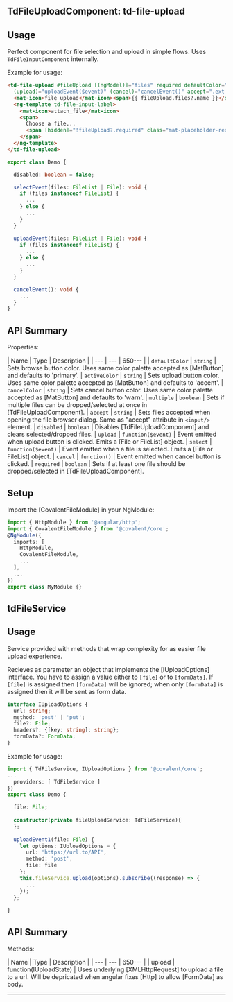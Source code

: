 ## TdFileUploadComponent: td-file-upload

## Usage

Perfect component for file selection and upload in simple flows. Uses `TdFileInputComponent` internally.

Example for usage:

```html
<td-file-upload #fileUpload [(ngModel)]="files" required defaultColor="accent" activeColor="warn" cancelColor="primary" (select)="selectEvent($event)"
  (upload)="uploadEvent($event)" (cancel)="cancelEvent()" accept=".ext,.anotherExt" [disabled]="disabled" multiple>
  <mat-icon>file_upload</mat-icon><span>{{ fileUpload.files?.name }}</span>
  <ng-template td-file-input-label>
    <mat-icon>attach_file</mat-icon>
    <span>
      Choose a file...
      <span [hidden]="!fileUpload?.required" class="mat-placeholder-required">*</span>
    </span>
  </ng-template>
</td-file-upload>
```
 
```typescript
export class Demo {

  disabled: boolean = false;

  selectEvent(files: FileList | File): void {
    if (files instanceof FileList) {
      ...
    } else {
      ...
    }
  }

  uploadEvent(files: FileList | File): void {
    if (files instanceof FileList) {
      ...
    } else {
      ...
    }
  }

  cancelEvent(): void {
    ...
  }
} 
```

## API Summary

Properties:

| Name | Type | Description |
| --- | --- | 650--- |
| `defaultColor` | `string` | Sets browse button color. Uses same color palette accepted as [MatButton] and defaults to 'primary'.
| `activeColor` | `string` | Sets upload button color. Uses same color palette accepted as [MatButton] and defaults to 'accent'.
| `cancelColor` | `string` | Sets cancel button color. Uses same color palette accepted as [MatButton] and defaults to 'warn'.
| `multiple` | `boolean` | Sets if multiple files can be dropped/selected at once in [TdFileUploadComponent].
| `accept` | `string` | Sets files accepted when opening the file browser dialog. Same as "accept" attribute in `<input/>` element.
| `disabled` | `boolean` | Disables [TdFileUploadComponent] and clears selected/dropped files.
| `upload` | `function($event)` | Event emitted when upload button is clicked. Emits a [File or FileList] object.
| `select` | `function($event)` | Event emitted when a file is selected. Emits a [File or FileList] object.
| `cancel` | `function()` | Event emitted when cancel button is clicked.
| `required` | `boolean` | Sets if at least one file should be dropped/selected in [TdFileUploadComponent].

## Setup

Import the [CovalentFileModule] in your NgModule:

```typescript
import { HttpModule } from '@angular/http';
import { CovalentFileModule } from '@covalent/core';
@NgModule({
  imports: [
    HttpModule,
    CovalentFileModule,
    ...
  ],
  ...
})
export class MyModule {}
```

## tdFileService

## Usage

Service provided with methods that wrap complexity for as easier file upload experience.

Recieves as parameter an object that implements the [IUploadOptions] interface. You have to assign a value either to `[file]` or to `[formData]`. If `[file]` is assigned then `[formData]` will be ignored; when only `[formData]` is assigned then it will be sent as form data.

```typescript
interface IUploadOptions { 
  url: string; 
  method: 'post' | 'put'; 
  file?: File;
  headers?: {[key: string]: string};
  formData?: FormData; 
}
```

Example for usage:

```typescript
import { TdFileService, IUploadOptions } from '@covalent/core';
...
  providers: [ TdFileService ]
})
export class Demo {

  file: File;
  
  constructor(private fileUploadService: TdFileService){ 
  };
  
  uploadEvent1(file: File) {    
    let options: IUploadOptions = {
      url: 'https://url.to/API',
      method: 'post',
      file: file
    };    
    this.fileService.upload(options).subscribe((response) => {
      ...
    });
  };
  
}
```

## API Summary

Methods:

| Name | Type | Description |
| --- | --- | 650--- |
| upload | function(IUploadState) | Uses underlying [XMLHttpRequest] to upload a file to a url. Will be depricated when angular fixes [Http] to allow [FormData] as body.


---

